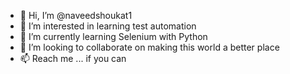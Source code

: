 - 👋 Hi, I’m @naveedshoukat1
- 👀 I’m interested in learning test automation 
- 🌱 I’m currently learning Selenium with Python
- 💞️ I’m looking to collaborate on making this world a better place
- 📫 Reach me ... if you can

<!---
naveedshoukat1/naveedshoukat1 is a ✨ special ✨ repository because its `README.md` (this file) appears on your GitHub profile.
You can click the Preview link to take a look at your changes.
--->
